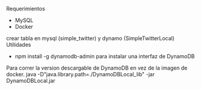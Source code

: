 Requerimientos
* MySQL
* Docker

crear tabla en mysql (simple_twitter) y dynamo (SimpleTwitterLocal)
Utilidades
* npm install -g dynamodb-admin para instalar una interfaz de DynamoDB

Para correr la version descargable de DynamoDB en vez de la imagen de docker.
java -D"java.library.path=./DynamoDBLocal_lib" -jar DynamoDBLocal.jar